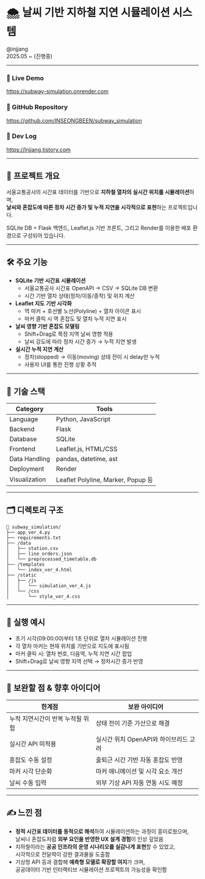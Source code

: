 
# 🌨️ 날씨 기반 지하철 지연 시뮬레이션 시스템  
@injjang  
2025.05 ~ (진행중)

---

### 🔗 Live Demo  
https://subway-simulation.onrender.com

### 📂 GitHub Repository  
https://github.com/INSEONGBEEN/subway_simulation

### 📘 Dev Log  
https://lnjjang.tistory.com

---

## 📌 프로젝트 개요  

서울교통공사의 시간표 데이터를 기반으로 **지하철 열차의 실시간 위치를 시뮬레이션**하며,  
**날씨와 혼잡도에 따른 정차 시간 증가 및 누적 지연을 시각적으로 표현**하는 프로젝트입니다.

SQLite DB + Flask 백엔드, Leaflet.js 기반 프론트, 그리고 Render를 이용한 배포 환경으로 구성되어 있습니다.

---

## 🛠️ 주요 기능  

- **SQLite 기반 시간표 시뮬레이션**
  - 서울교통공사 시간표 OpenAPI → CSV → SQLite DB 변환
  - 시간 기반 열차 상태(정차/이동/종착) 및 위치 계산
- **Leaflet 지도 기반 시각화**
  - 역 마커 + 호선별 노선(Polyline) + 열차 아이콘 표시
  - 마커 클릭 시 역 혼잡도 및 열차 누적 지연 표시
- **날씨 영향 기반 혼잡도 모델링**
  - Shift+Drag로 특정 지역 날씨 영향 적용
  - 날씨 강도에 따라 정차 시간 증가 → 누적 지연 발생
- **실시간 누적 지연 계산**
  - 정차(stopped) → 이동(moving) 상태 전이 시 delay만 누적
  - 사용자 UI를 통한 진행 상황 추적

---

## 🧱 기술 스택  

| Category       | Tools                                |
|----------------|--------------------------------------|
| Language       | Python, JavaScript                   |
| Backend        | Flask                                |
| Database       | SQLite                               |
| Frontend       | Leaflet.js, HTML/CSS                 |
| Data Handling  | pandas, datetime, ast                |
| Deployment     | Render                               |
| Visualization  | Leaflet Polyline, Marker, Popup 등   |

---

## 🗂️ 디렉토리 구조

```
📁 subway_simulation/
├── app_ver_4.py
├── requirements.txt
├── /data
│   ├── station.csv
│   ├── line_orders.json
│   └── preprocessed_timetable.db
├── /templates
│   └── index_ver_4.html
├── /static
│   ├── /js
│   │   └── simulation_ver_4.js
│   └── /css
│       └── style_ver_4.css
```

---

## 🚀 실행 예시

- 초기 시각(09:00:00)부터 1초 단위로 열차 시뮬레이션 진행
- 각 열차 마커는 현재 위치를 기반으로 지도에 표시됨
- 마커 클릭 시: 열차 번호, 다음역, 누적 지연 시간 팝업
- Shift+Drag로 날씨 영향 지역 선택 → 정차시간 증가 반영

---

## 🔧 보완할 점 & 향후 아이디어  

| 한계점 | 보완 아이디어 |
|--------|----------------|
| 누적 지연시간이 반복 누적될 위험 | 상태 전이 기준 가산으로 해결 |
| 실시간 API 미적용 | 실시간 위치 OpenAPI와 하이브리드 고려 |
| 혼잡도 수동 설정 | 출퇴근 시간 기반 자동 혼잡도 반영 |
| 마커 시각 단순화 | 마커 애니메이션 및 시각 요소 개선 |
| 날씨 수동 입력 | 외부 기상 API 자동 연동 시도 예정 |

---

## ✍️ 느낀 점  

- **정적 시간표 데이터를 동적으로 해석**하여 시뮬레이션하는 과정이 흥미로웠으며,  
  날씨나 혼잡도처럼 **외부 요인을 반영한 UX 설계 경험**이 인상 깊었음
- 지하철이라는 **공공 인프라의 운영 시나리오를 실감나게 표현**할 수 있었고,  
  시각적으로 전달력이 강한 결과물을 도출함
- 기상청 API 등과 결합해 **예측형 모델로 확장할 여지**가 크며,  
  공공데이터 기반 인터랙티브 시뮬레이션 프로젝트의 가능성을 확인함

